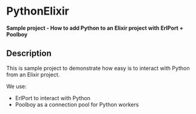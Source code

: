 # PythonElixir

**Sample project - How to add Python to an Elixir project with ErlPort + Poolboy**

## Description

This is sample project to demonstrate how easy is to interact with Python from an Elixir project.

We use:

- ErlPort to interact with Python
- Poolboy as a connection pool for Python workers
